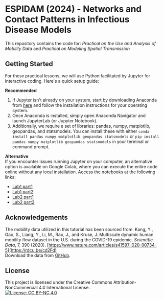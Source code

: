 # ESPIDAM (2024) - Networks and Contact Patterns in Infectious Disease Models
This repository contains the code for: *Practical on the Use and Analysis of Mobility Data* and *Practical on Modeling Spatial Transmission*

## Getting Started
For these practical lessons, we will use Python facilitated by Jupyter for interactive coding. Here's a quick setup guide:

**Recommended**
1) If Jupyter isn't already on your system, start by downloading Anaconda from [here](https://www.anaconda.com/download) and follow the installation instructions for your operating system.
2) Once Anaconda is installed, simply open Anaconda Navigator and launch JupyterLab (or Jupyter Notebook).
3) Additionally, we require a set of libraries: pandas, numpy, matplotlib, geopandas, and statsmodels. You can install these with either `conda install pandas numpy matplotlib geopandas statsmodels` or `pip install pandas numpy matplotlib geopandas statsmodels` in your terminal or command prompt.

**Alternative**  
If you encounter issues running Jupyter on your computer, an alternative option is available on Google Colab, where you can execute the entire code online without any local installation. Access the notebooks at the following links:
- [Lab1 part1](https://colab.research.google.com/drive/1DtYxuOieAP0TaGZ061fW8FpYCSFsOzxr)
- [Lab1 part2](https://colab.research.google.com/drive/1Ecu1dWB48UlzOUi3FI4uG1MtsV0D9MuE)
- [Lab2 part1](https://colab.research.google.com/drive/1aHaaE7TCK3tA1fvBEO_UDvvAQ7XLP-kU)
- [Lab2 part2](https://colab.research.google.com/drive/1xDYeDnDFdewRMoQImPCeNbH8VXmFNy6o)


## Acknowledgements
The mobility data utilized in this tutorial has been sourced from: Kang, Y., Gao, S., Liang, Y., Li, M., Rao, J., and Kruse, J. Multiscale dynamic human mobility flow dataset in the U.S. during the COVID-19 epidemic. *Scientific Data*, 7, 390 (2020). [https://www.nature.com/articles/s41597-020-00734-5](https://rdcu.be/cd2Fd)  
Download the data from [GitHub](https://github.com/GeoDS/COVID19USFlows).

## License
This project is licensed under the Creative Commons Attribution-NonCommercial 4.0 International License.  
[![License: CC BY-NC 4.0](https://licensebuttons.net/l/by-nc/4.0/88x31.png)](https://creativecommons.org/licenses/by-nc/4.0/)
